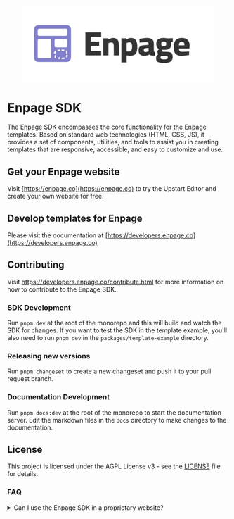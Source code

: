 <p align="center">
    <img alt="Enpage SDK" src="https://raw.githubusercontent.com/enpage/enpage/main/docs/public/enpage.svg" width="437">
</p>

# Enpage SDK

The Enpage SDK encompasses the  core functionality for the Enpage templates.
Based on standard web technologies (HTML, CSS, JS), it provides a set of components, utilities, and tools to assist you
in creating templates that are responsive, accessible, and easy to customize and use.

## Get your Enpage website

Visit [https://enpage.co](https://enpage.co) to try the Upstart Editor and create your own website for free.


## Develop templates for Enpage

Please visit the documentation at [https://developers.enpage.co](https://developers.enpage.co)

## Contributing

Visit https://developers.enpage.co/contribute.html for more information on how to contribute to the Enpage SDK.


### SDK Development

Run `pnpm dev` at the root of the monorepo and this will build and watch the SDK for changes.
If you want to test the SDK in the template example, you'll also need to run `pnpm dev` in the
`packages/template-example` directory.

### Releasing new versions

Run `pnpm changeset` to create a new changeset and push it to your pull request branch.

### Documentation Development

Run `pnpm docs:dev` at the root of the monorepo to start the documentation server.
Edit the markdown files in the `docs` directory to make changes to the documentation.

## License

This project is licensed under the AGPL License v3 - see the [LICENSE](./LICENSE) file for details.

### FAQ

<details>
<summary>Can I use the Enpage SDK in a proprietary website?</summary>

While the Enpage SDK is licensed under the GNU Affero General Public License (AGPL),
 users can still build proprietary websites using it. However, there are some key considerations:

1. The AGPL doesn't restrict the use of the library in proprietary websites.
2. If the website simply uses the library without modifying it, there's no obligation to release the website's source code.
3. However, if the website modifies the AGPL-licensed library, those modifications must be made available under the AGPL.
4. The AGPL has a "network use" clause: If the modified library is used to provide a service over a network (like a web application), the source code of the modified library must be made available to users of that service.
5. This doesn't mean the entire website code needs to be open-sourced, just the modifications to the AGPL-licensed library.

</details>
